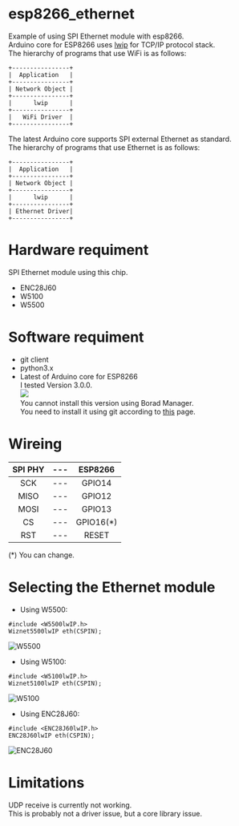 # esp8266_ethernet
Example of using SPI Ethernet module with esp8266.   
Arduino core for ESP8266 uses [lwip](https://savannah.nongnu.org/projects/lwip/) for TCP/IP protocol stack.   
The hierarchy of programs that use WiFi is as follows:

```
+----------------+
|  Application   |
+----------------+
| Network Object |
+----------------+
|      lwip      |
+----------------+
|   WiFi Driver  |
+----------------+ 
```

The latest Arduino core supports SPI external Ethernet as standard.   
The hierarchy of programs that use Ethernet is as follows:

```
+----------------+
|  Application   |
+----------------+
| Network Object |
+----------------+
|      lwip      |
+----------------+
| Ethernet Driver|
+----------------+
```

# Hardware requiment
SPI Ethernet module using this chip.
- ENC28J60
- W5100
- W5500

# Software requiment
- git client   
- python3.x   
- Latest of Arduino core for ESP8266   
I tested Version 3.0.0.   
![](https://img.shields.io/badge/_IMPORTANT-important)  
You cannot install this version using Borad Manager.   
You need to install it using git according to [this](https://arduino-esp8266.readthedocs.io/en/latest/installing.html#using-git-version) page.   

# Wireing

|SPI PHY|---|ESP8266|
|:-:|:-:|:-:|
|SCK|---|GPIO14|
|MISO|---|GPIO12|
|MOSI|---|GPIO13|
|CS|---|GPIO16(*)|
|RST|---|RESET|

(*) You can change.

# Selecting the Ethernet module

- Using W5500:
```
#include <W5500lwIP.h>
Wiznet5500lwIP eth(CSPIN);
```
![W5500](https://user-images.githubusercontent.com/6020549/83312712-524abd00-a24e-11ea-9c15-c5ad85022854.JPG)

- Using W5100:
```
#include <W5100lwIP.h>
Wiznet5100lwIP eth(CSPIN);
```
![W5100](https://user-images.githubusercontent.com/6020549/83312708-4f4fcc80-a24e-11ea-923d-409ddeeee855.JPG)

- Using ENC28J60:
```
#include <ENC28J60lwIP.h>
ENC28J60lwIP eth(CSPIN);
```
![ENC28J60](https://user-images.githubusercontent.com/6020549/83312722-57a80780-a24e-11ea-8ae5-f878071a8a3d.JPG)

# Limitations
UDP receive is currently not working.   
This is probably not a driver issue, but a core library issue.   
